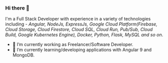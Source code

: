 ### Hi there 👋

I'm a Full Stack Developer with experience in a variety of technologies including - *Angular, NodeJs, ExpressJs, Google Cloud Platform(Firebase, Cloud Storage, Cloud Firestore, Cloud SQL, Cloud Run, Pub/Sub, Cloud Build, Google Kubernetes Engine), Docker, Python, Flask, MySQL and so on*.

- 🔭 I’m currently working as Freelancer/Software Developer.
- 🌱 I’m currently learning/developing applications with Angular 9 and MongoDB.


<!--
**rbusybee/rbusybee** is a ✨ _special_ ✨ repository because its `README.md` (this file) appears on your GitHub profile.

Here are some ideas to get you started:
- I'm a Full Stack Developer with experience in a variety of technologies including - Angular, NodeJs, ExpressJs, Google Cloud Platform(Cloud Storage, Cloud Firestore,Cloud SQL, Cloud Run, Pub/Sub, Cloud Build), Docker, Python, Js, Flask, MySQL and so on.
- 🔭 I’m currently working on 
- 🌱 I’m currently learning MongoDB and Alogorithm.
- 👯 I’m looking to collaborate on ...
- 🤔 I’m looking for help with ...
- 💬 Ask me about ...
- 📫 How to reach me: ...
- 😄 Pronouns: ...
- ⚡ Fun fact: ...
-->
